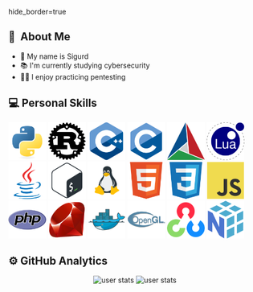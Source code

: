 hide_border=true<h2>👤&nbsp; About Me</h2>
<ul>
  <li>👋 My name is Sigurd</li>  
  <li>📚 I'm currently studying cybersecurity</li>
  <li>👨‍💻 I enjoy practicing pentesting</li>
</ul>

<h2>💻&nbsp;Personal Skills</h2>
<div>
  <img src="assets/python.svg" style="height:75px"/>
  <img src="assets/rust.svg" style="height:75px">
  <img src="assets/cplusplus.svg" style="height:75px"/>
  <img src="assets/c.svg" style="height:75px"/>
  <img src="assets/cmake.svg" style="height:75px">
  <img src="assets/lua.svg" style="height:75px"/>
  <img src="assets/java.svg" style="height:75px"/>
  <img src="assets/bash.svg" style="height:75px"/>
  <img src="assets/linux.png" style="height:75px">
  <img src="assets/html5.svg" style="height:75px">
  <img src="assets/css3.svg" style="height:75px">
  <img src="assets/javascript.svg" style="height:75px">
  <img src="assets/php.svg" style="height:75px">
  <img src="assets/ruby.svg" style="height:75px">
  <img src="assets/docker.svg" style="height:75px">
  <img src="assets/opengl.svg" style="height:75px">
  <img src="assets/opencv.svg" style="height:75px">
  <img src="assets/numpy.svg" style="height:75px">
</div>

<h2>⚙️&nbsp;GitHub Analytics</h2>
<div>
  <p align="center">
    <picture>
      <source media="(prefers-color-scheme: dark)" srcset="https://github-readme-stats.vercel.app/api?username=sigurdptr&show_icons=true&theme=github_dark_dimmed&hide_border=true">
      <source media="(prefers-color-scheme: light)" srcset="https://github-readme-stats.vercel.app/api?username=sigurdptr&show_icons=true&hide_border=true">
      <img alt="user stats" src="" height="147px">
    </picture>
    <picture>
      <source media="(prefers-color-scheme: dark)" srcset="https://github-readme-stats.vercel.app/api/top-langs/?username=sigurdptr&layout=compact&theme=github_dark_dimmed&hide_border=true">
      <source media="(prefers-color-scheme: light)" srcset="https://github-readme-stats.vercel.app/api/top-langs/?username=sigurdptr&layout=compact&hide_border=true">
      <img alt="user stats" src="" height="147px">
    </picture>
  </p>
</div>
